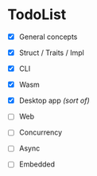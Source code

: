# TodoList

- [x] General concepts
- [x] Struct / Traits / Impl
- [x] CLI
- [x] Wasm
- [x] Desktop app *(sort of)*
- [ ] Web
- [ ] Concurrency
- [ ] Async
- [ ] Embedded

